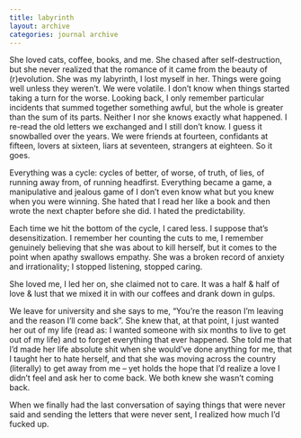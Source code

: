 ```yaml
---
title: labyrinth
layout: archive
categories: journal archive
---
```




She loved cats, coffee, books, and me. She chased after self-destruction, but she never realized that the romance of it came from the beauty of (r)evolution. She was my labyrinth, I lost myself in her. Things were going well unless they weren’t. We were volatile. I don’t know when things started taking a turn for the worse. Looking back, I only remember particular incidents that summed together something awful, but the whole is greater than the sum of its parts. Neither I nor she knows exactly what happened. I re-read the old letters we exchanged and I still don’t know. I guess it snowballed over the years. We were friends at fourteen, confidants at fifteen, lovers at sixteen, liars at seventeen, strangers at eighteen. So it goes.

Everything was a cycle: cycles of better, of worse, of truth, of lies, of running away from, of running headfirst. Everything became a game, a manipulative and jealous game of I don’t even know what but you knew when you were winning. She hated that I read her like a book and then wrote the next chapter before she did. I hated the predictability.

Each time we hit the bottom of the cycle, I cared less. I suppose that’s desensitization. I remember her counting the cuts to me, I remember genuinely believing that she was about to kill herself, but it comes to the point when apathy swallows empathy. She was a broken record of anxiety and irrationality; I stopped listening, stopped caring.

She loved me, I led her on, she claimed not to care. It was a half & half of love & lust that we mixed it in with our coffees and drank down in gulps.

We leave for university and she says to me, “You’re the reason I’m leaving and the reason I’ll come back”. She knew that, at that point, I just wanted her out of my life (read as: I wanted someone with six months to live to get out of my life) and to forget everything that ever happened. She told me that I’d made her life absolute shit when she would’ve done anything for me, that I taught her to hate herself, and that she was moving across the country (literally) to get away from me – yet holds the hope that I’d realize a love I didn’t feel and ask her to come back. We both knew she wasn’t coming back.

When we finally had the last conversation of saying things that were never said and sending the letters that were never sent, I realized how much I’d fucked up. 
